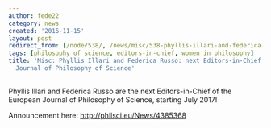 ```yaml
---
author: fede22
category: news
created: '2016-11-15'
layout: post
redirect_from: [/node/538/, /news/misc/538-phyllis-illari-and-federica-russo-next-editors-chief-european-journal-philosophy/]
tags: [philosophy of science, editors-in-chief, women in philosophy]
title: 'Misc: Phyllis Illari and Federica Russo: next Editors-in-Chief of the European
  Journal of Philosophy of Science'
---
```

Phyllis Illari and Federica Russo are the next Editors-in-Chief of the
European Journal of Philosophy of Science, starting July 2017!

Announcement here: <http://philsci.eu/News/4385368>

